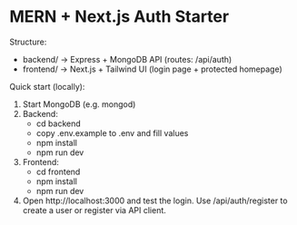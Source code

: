 # MERN + Next.js Auth Starter

Structure:
- backend/  -> Express + MongoDB API (routes: /api/auth)
- frontend/ -> Next.js + Tailwind UI (login page + protected homepage)

Quick start (locally):
1. Start MongoDB (e.g. mongod)
2. Backend:
   - cd backend
   - copy .env.example to .env and fill values
   - npm install
   - npm run dev
3. Frontend:
   - cd frontend
   - npm install
   - npm run dev
4. Open http://localhost:3000 and test the login. Use /api/auth/register to create a user or register via API client.